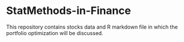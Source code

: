 # StatMethods-in-Finance



This repository contains stocks data and R markdown file in which the portfolio optimization will be discussed.
